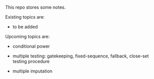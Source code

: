 This repo stores some notes.

Existing topics are:

- to be added

Upcoming topics are:

- conditional power

- multiple testing: gatekeeping, fixed-sequence, fallback, close-set testing procedure

- multiple imputation